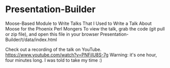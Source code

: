 Presentation-Builder
====================

Moose-Based Module to Write Talks That I Used to Write a Talk About Moose for the Phoenix Perl Mongers
To view the talk, grab the code (git pull or zip file), and open this file in your browser  Presentation-Builder/t/data/index.html

Check out a recording of the talk on YouTube.  
<https://www.youtube.com/watch?v=PNFiIU8S-7g>
Warning: it's one hour, four minutes long.  I was told to take my time :)
